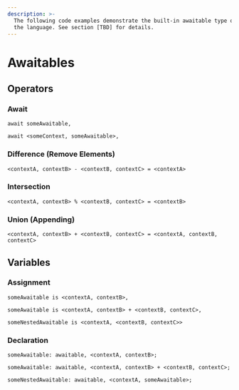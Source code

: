 ```yaml
---
description: >-
  The following code examples demonstrate the built-in awaitable type offered by
  the language. See section [TBD] for details.
---
```


# Awaitables

## Operators

### Await

```
await someAwaitable,
```

```
await <someContext, someAwaitable>,
```

### Difference (Remove Elements)

```
<contextA, contextB> - <contextB, contextC> = <contextA>
```

### Intersection

```
<contextA, contextB> % <contextB, contextC> = <contextB>
```

### Union (Appending)

```
<contextA, contextB> + <contextB, contextC> = <contextA, contextB, contextC>
```

## Variables

### Assignment

```
someAwaitable is <contextA, contextB>,
```

```
someAwaitable is <contextA, contextB> + <contextB, contextC>,
```

```
someNestedAwaitable is <contextA, <contextB, contextC>>
```

### Declaration

```
someAwaitable: awaitable, <contextA, contextB>;
```

```
someAwaitable: awaitable, <contextA, contextB> + <contextB, contextC>;
```

```
someNestedAwaitable: awaitable, <contextA, someAwaitable>;
```
